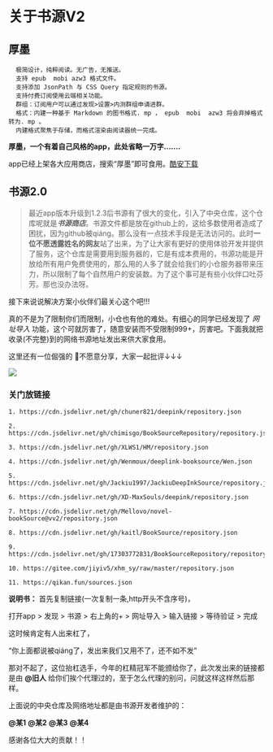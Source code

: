 # 关于书源V2


## 厚墨
      极简设计，纯粹阅读。无广告，无推送。
      支持 epub  mobi azw3 格式文件。
      支持添加 JsonPath 与 CSS Query 指定规则的书源。
      支持付费订阅使用云端相关功能。
      群组：订阅用户可以通过发现>设置>内测群组申请进群。
      格式：内建一种基于 Markdown 的图书格式. mp ， epub  mobi  azw3 将会弃掉格式转为. mp 。
      内建格式聚焦于存储，而格式渲染由阅读器统一完成。
 
**厚墨，一个有着自己风格的app，此处省略一万字.......**

app已经上架各大应用商店，搜索“厚墨”即可食用。[酷安下载](https://www.coolapk.com/apk/cn.deepink.reader)


## 书源2.0

>最近app版本升级到1.2.3后书源有了很大的变化，引入了中央仓库，这个仓库呢就是***书源商店***。书源文件都是放在github上的，这给多数使用者造成了困扰，因为github被qiáng。那么没有一点技术手段是无法访问的。此时**一位不愿透露姓名的网友**站了出来，为了让大家有更好的使用体验开发并提供了服务，这个仓库是需要用到服务器的，它是有成本费用的，书源功能是开放给所有用户免费使用的，那么用的人多了就会给我们的小仓服务器带来压力，所以限制了每个自然用户的安装数。为了这个事可是有些小伙伴口吐芬芳。那也没办法呀。


接下来说说解决方案小伙伴们最关心这个吧!!!

真的不是为了限制你们而限制，小仓也有他的难处。有细心的同学已经发现了 *网址导入* 功能，这个可就厉害了，随意安装而不受限制999+，厉害吧。下面我就把收录(不完整)到的网络书源地址发出来供大家食用。

这里还有一位倔强的 🐢不愿意分享，大家一起批评↓↓↓

![](https://gitee.com/chuner821/zhibo/raw/master/@%E5%BD%92%E8%BF%B7.png)

### 关门放链接
```
1. https://cdn.jsdelivr.net/gh/chuner821/deepink/repository.json

2. https://cdn.jsdelivr.net/gh/chimisgo/BookSourceRepository/repository.json

3. https://cdn.jsdelivr.net/gh/XLWS1/HM/repository.json

4. https://cdn.jsdelivr.net/gh/Wenmoux/deeplink-booksource/Wen.json

5. https://cdn.jsdelivr.net/gh/Jackiu1997/JackiuDeepInkSource/repository.json

6. https://cdn.jsdelivr.net/gh/XD-MaxSouls/deepink/repository.json

7. https://cdn.jsdelivr.net/gh/Mellovo/novel-bookSource@vv2/repository.json

8. https://cdn.jsdelivr.net/gh/kaitl/BookSource/repository.json

9. https://cdn.jsdelivr.net/gh/17303772831/BookSourceRepository/repository.json

10. https://gitee.com/jiyiv5/xhm_sy/raw/master/repository.json

11. https://qikan.fun/sources.json

```
**说明书：**
   首先复制链接(一次复制一条,http开头不含序号)，

   打开app > 发现 > 书源 > 右上角的+ > 网址导入 >  输入链接 > 等待验证 > 完成

这时候肯定有人出来杠了，

“你上面都说被qiáng了，发出来我们又用不了，还不如不发”

那对不起了，这位抬杠选手，今年的杠精冠军不能颁给你了，此次发出来的链接都是由 **@旧人** 给你们挨个代理过的，至于怎么代理的别问，问就这样这样然后那样。


上面说的中央仓库及网络地址都是由书源开发者维护的：

**@某1**   **@某2**   **@某3**   **@某4** 

感谢各位大大的贡献！！

